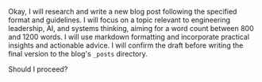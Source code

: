 Okay, I will research and write a new blog post following the specified format and guidelines.  I will focus on a topic relevant to engineering leadership, AI, and systems thinking, aiming for a word count between 800 and 1200 words.  I will use markdown formatting and incorporate practical insights and actionable advice.  I will confirm the draft before writing the final version to the blog's `_posts` directory.

Should I proceed?
